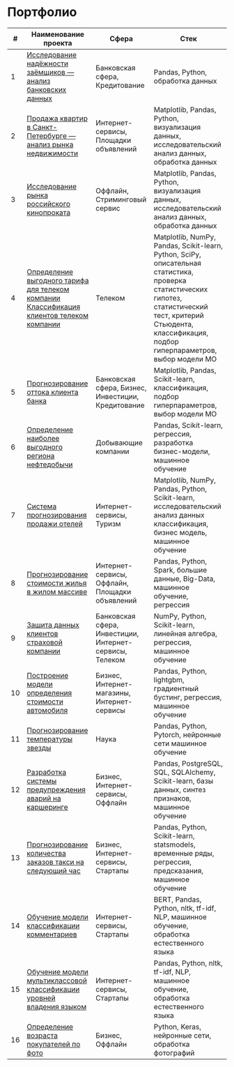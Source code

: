 # Портфолио

| # | Наименование проекта | Сфера | Стек |
| --- | --- | --- | --- |
| 1 | [Исследование надёжности заёмщиков — анализ банковских данных](https://github.com/nikitinavaleria/Portfolio/tree/master/Borrowers)| Банковская сфера, Кредитование | Pandas, Python, обработка данных |
| 2 | [Продажа квартир в Санкт-Петербурге — анализ рынка недвижимости](https://github.com/nikitinavaleria/Portfolio/tree/master/Sale-of-apartments)| Интернет-сервисы, Площадки объявлений | Matplotlib, Pandas, Python, визуализация данных, исследовательский анализ данных, обработка данных |
| 3 | [Исследование рынка российского кинопроката](https://github.com/nikitinavaleria/Portfolio/tree/master/Film-distribution)| Оффлайн, Стриминговый сервис | Matplotlib, Pandas, Python, визуализация данных, исследовательский анализ данных, обработка данных |
| 4 | [Определение выгодного тарифа для телеком компании   Классификация клиентов телеком компании](https://github.com/nikitinavaleria/Portfolio/tree/master/Tariff-recommendation)| Телеком | Matplotlib, NumPy, Pandas, Scikit-learn, Python, SciPy, описательная статистика, проверка статистических гипотез, статистический тест, критерий Стьюдента, классификация, подбор гиперпараметров, выбор модели МО |
| 5 | [Прогнозирование оттока клиента банка](https://github.com/nikitinavaleria/Portfolio/tree/master/Bank-clients)| Банковская сфера, Бизнес, Инвестиции, Кредитование | Matplotlib, Pandas, Scikit-learn, классификация, подбор гиперпараметров, выбор модели МО |
| 6 | [Определение наиболее выгодного региона нефтедобычи](https://github.com/nikitinavaleria/Portfolio/tree/master/Oil-wells)| Добывающие компании | Pandas, Scikit-learn, регрессия, разработка бизнес-модели, машинное обучение |
| 7 | [Система прогнозирования продажи отелей](https://github.com/nikitinavaleria/Portfolio/tree/master/Hotel)| Интернет-сервисы, Туризм | Matplotlib, NumPy, Pandas, Python, Scikit-learn, исследовательский анализ данных классификация, бизнес модель, машинное обучение |
| 8 | [Прогнозирование стоимости жилья в жилом массиве](https://github.com/nikitinavaleria/Portfolio/tree/master/First-pySpark)| Интернет-сервисы, Оффлайн, Площадки объявлений | Pandas, Python, Spark, большие данные, Big-Data, машинное обучение, регрессия |
| 9 | [Защита данных клиентов страховой компании](https://github.com/nikitinavaleria/Portfolio/tree/master/Data_protection) | Банковская сфера, Инвестиции, Интернет-сервисы, Телеком | NumPy, Python, Scikit-learn, линейная алгебра, регрессия, машинное обучение |
| 10 | [Построение модели определения стоимости автомобиля](https://github.com/nikitinavaleria/Portfolio/tree/master/Autos_analysis)| Бизнес, Интернет-магазины, Интернет-сервисы | Pandas, Python, lightgbm, градиентный бустинг, регрессия, машинное обучение |
| 11 | [Прогнозирование температуры звезды](https://github.com/nikitinavaleria/Portfolio/tree/master/Temperature-of-stars-using-NN)| Наука | Pandas, Python, Pytorch, нейронные сети машинное обучение |
| 12 | [Разработка системы предупреждения аварий на каршеринге](https://github.com/nikitinavaleria/Portfolio/tree/master/Accident-analysis)| Бизнес, Интернет-сервисы, Оффлайн | Pandas, PostgreSQL, SQL, SQLAlchemy, Scikit-learn, базы данных, синтез признаков, машинное обучение |
| 13 | [Прогнозирование количества заказов такси на следующий час](https://github.com/nikitinavaleria/Portfolio/tree/master/Taxi-Timeseries)| Бизнес, Интернет-сервисы, Стартапы | Pandas, Python, Scikit-learn, statsmodels, временные ряды, регрессия, предсказания, машинное обучение |
| 14 | [Обучение модели классификации комментариев](https://github.com/nikitinavaleria/Portfolio/tree/master/Language-processing/Toxic_comments)| Интернет-сервисы, Стартапы | BERT, Pandas, Python, nltk, tf-idf, NLP, машинное обучение, обработка естественного языка |
| 15 | [Обучение модели мультиклассовой классификации уровней владения языком](https://github.com/nikitinavaleria/Portfolio/tree/master/Language-processing/Movies) | Интернет-сервисы, Стартапы | Pandas, Python, nltk, tf-idf, NLP, машинное обучение, обработка естественного языка |
| 16 | [Определение возраста покупателей по фото](https://github.com/nikitinavaleria/Portfolio/tree/master/Faces_detection) | Бизнес, Оффлайн | Python, Keras, нейронные сети, обработка фотографий |


